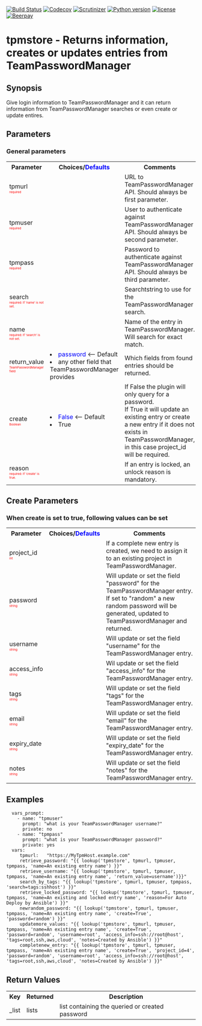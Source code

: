 [![Build Status](https://travis-ci.org/peshay/tpmstore.svg?branch=devel)](https://travis-ci.org/peshay/tpmstore)
[![Codecov](https://codecov.io/gh/peshay/tpmstore/branch/devel/graph/badge.svg)](https://codecov.io/gh/peshay/tpmstore/branch/devel)
[![Scrutinizer](https://scrutinizer-ci.com/g/peshay/tpmstore/badges/quality-score.png?b=devel)](https://scrutinizer-ci.com/g/peshay/tpmstore/?branch=devel)
[![Python version](https://img.shields.io/pypi/pyversions/tpmstore.svg)](https://pypi.python.org/pypi/tpmstore)
[![license](https://img.shields.io/github/license/peshay/tpmstore.svg)](https://github.com/peshay/tpmstore/blob/devel/LICENSE)
[![Beerpay](https://beerpay.io/peshay/tpmstore/badge.svg?style=beer)](https://beerpay.io/peshay/tpmstore)


# tpmstore - Returns information, creates or updates entries from TeamPasswordManager

## Synopsis
Give login information to TeamPasswordManager and it can return information from TeamPasswordManager searches or even create or update entires.

## Parameters
### General parameters
<table>
  <tbody>
    <tr>
      <th>Parameter</th>
      <th>Choices/<span style="color:blue">Defaults</span></th>
      <th>Comments</th>
    </tr>
    <tr>
      <td>tpmurl</br><span style="color:red; font-size: 6pt">required</span></td>
      <td>
      </td>
      <td>URL to TeamPasswordManager API. Should always be first parameter.</td>
    </tr>
    <tr>
      <td>tpmuser</br><span style="color:red; font-size: 6pt">required</span></td>
      <td>
      </td>
      <td>User to authenticate against TeamPasswordManager API. Should always be second parameter.</td>
    </tr>
    <tr>
      <td>tpmpass</br><span style="color:red; font-size: 6pt">required</span></td>
      <td>
      </td>
      <td>Password to authenticate against TeamPasswordManager API. Should always be third parameter.</td>
    </tr>
    <tr>
      <td>search</br><span style="color:red; font-size: 6pt">required: If 'name' is not set.</span></td>
      <td>
      </td>
      <td>Searchtstring to use for the TeamPasswordManager search.</td>
    </tr>
    <tr>
      <td>name</br><span style="color:red; font-size: 6pt">required: If 'search' is not set.</span></td>
      <td>
      </td>
      <td>Name of the entry in TeamPasswordManager. Will search for exact match.</td>
    </tr>
    <tr>
      <td>return_value</br><span style="color:red; font-size: 6pt">TeamPasswordManager field</span></td>
      <td>
          <li><span style="color:blue">password</span> <-- Default </li>
          <li>any other field that TeamPasswordManager provides</li>
      </td>
      <td>Which fields from found entries should be returned.</td>
    </tr>
    <tr>
      <td>create</br><span style="color:red; font-size: 6pt">Boolean</span></td>
      <td>
          <li><span style="color:blue">False</span> <-- Default </li>
          <li>True</li>
      </td>
      <td>If False the plugin will only query for a password.</br>
        If True it will update an existing entry or create a new entry if it does not exists in TeamPasswordManager,</br>
        in this case project_id will be required.</td>
    </tr>
    <tr>
      <td>reason</br><span style="color:red; font-size: 6pt">required: If 'create' is true.</span></td>
      <td>
      </td>
      <td>If an entry is locked, an unlock reason is mandatory.</td>
    </tr>                        
  </tbody>
</table>

## Create Parameters
### When create is set to true, following values can be set
<table>
  <tbody>
    <tr>
      <th>Parameter</th>
      <th>Choices/<span style="color:blue">Defaults</span></th>
      <th>Comments</th>
    </tr>
    <tr>
      <td>project_id</br><span style="color:red; font-size: 6pt">int</span></td>
      <td>
      </td>
      <td>If a complete new entry is created, we need to assign it to an existing project in TeamPasswordManager.</td>
    </tr>
    <tr>
      <td>password</br><span style="color:red; font-size: 6pt">string</span></td>
      <td>
      </td>
      <td>Will update or set the field "password" for the TeamPasswordManager entry.</br>
        If set to "random" a new random password will be generated, updated to TeamPasswordManager and returned.</td>
    </tr>
    <tr>
      <td>username</br><span style="color:red; font-size: 6pt">string</span></td>
      <td>
      </td>
      <td>Will update or set the field "username" for the TeamPasswordManager entry.</td>
    </tr>
    <tr>
      <td>access_info</br><span style="color:red; font-size: 6pt">string</span></td>
      <td>
      </td>
      <td>Wil update or set the field "access_info" for the TeamPasswordManager entry.</td>
    </tr>
    <tr>
      <td>tags</br><span style="color:red; font-size: 6pt">string</span></td>
      <td>
      </td>
      <td>Will update or set the field "tags" for the TeamPasswordManager entry.</td>
    </tr>
    <tr>
      <td>email</br><span style="color:red; font-size: 6pt">string</span></td>
      <td></td>
      <td>Will update or set the field "email" for the TeamPasswordManager entry.</td>
    </tr>
    <tr>
      <td>expiry_date</br><span style="color:red; font-size: 6pt">string</span></td>
      <td>
      </td>
      <td>Will update or set the field "expiry_date" for the TeamPasswordManager entry.</td>
    </tr>  
    <tr>
      <td>notes</br><span style="color:red; font-size: 6pt">string</span></td>
      <td>
      </td>
      <td>Will update or set the field "notes" for the TeamPasswordManager entry.</td>
    </tr>                            
  </tbody>
</table>

## Examples
```
  vars_prompt:
    - name: "tpmuser"
      prompt: "what is your TeamPasswordManager username?"
      private: no
    - name: "tpmpass"
      prompt: "what is your TeamPasswordManager password?"
      private: yes
  vars:
     tpmurl:   "https://MyTpmHost.example.com"
     retrieve_password: "{{ lookup('tpmstore', tpmurl, tpmuser, tpmpass, 'name=An existing entry name') }}"
     retrieve_username: "{{ lookup('tpmstore', tpmurl, tpmuser, tpmpass, 'name=An existing entry name', 'return_value=username')}}"
     search_by_tags: "{{ lookup('tpmstore', tpmurl, tpmuser, tpmpass, 'search=tags:sshhost') }}"
     retrieve_locked_password: "{{ lookup('tpmstore', tpmurl, tpmuser, tpmpass, 'name=An existing and locked entry name', 'reason=For Auto Deploy by Ansible') }}"
     newrandom_password: "{{ lookup('tpmstore', tpmurl, tpmuser, tpmpass, 'name=An existing entry name', 'create=True', 'password=random') }}"
     updatemore_values: "{{ lookup('tpmstore', tpmurl, tpmuser, tpmpass, 'name=An existing entry name', 'create=True', 'password=random', 'username=root', 'access_info=ssh://root@host', 'tags=root,ssh,aws,cloud', 'notes=Created by Ansible') }}"
     completenew_entry: "{{ lookup('tpmstore', tpmurl, tpmuser, tpmpass, 'name=An existing entry name', 'create=True', 'project_id=4', 'password=random', 'username=root', 'access_info=ssh://root@host', 'tags=root,ssh,aws,cloud', 'notes=Created by Ansible') }}"
```

## Return Values
<table>
  <tbody>
    <tr>
      <th>Key</th>
      <th>Returned</th>
      <th>Description</th>
    </tr>
    <tr>
      <td>_list</td>
      <td>lists</td>
      <td>list containing the queried or created password</td>
    </tr>   
  </tbody>
</table>     
